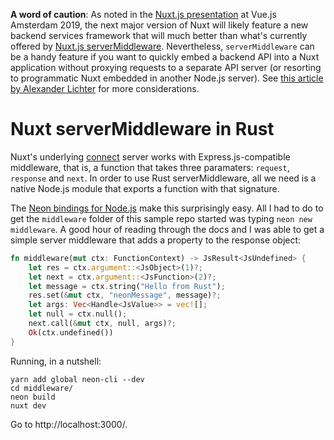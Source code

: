 
**A word of caution**: As noted in the [Nuxt.js presentation][pres] at Vue.js 
Amsterdam 2019, the next major version of Nuxt will likely feature a new backend 
services framework that will much better than what's currently offered by 
[Nuxt.js serverMiddleware][server-middleware]. Nevertheless, `serverMiddleware` 
can be a handy feature if you want to quickly embed a backend API into a Nuxt
application without proxying requests to a separate API server (or resorting
to programmatic Nuxt embedded in another Node.js server). See [this article by 
Alexander Lichter][manniL] for more considerations. 

[pres]: https://www.youtube.com/watch?v=Ad5FF3BEY00
[server-middleware]: https://nuxtjs.org/api/configuration-servermiddleware/
[manniL]: https://blog.lichter.io/posts/my-take-on-using-nuxt-with-an-api/

# Nuxt serverMiddleware in Rust

Nuxt's underlying [connect][connect] server works with Express.js-compatible 
middleware, that is, a function that takes three paramaters: `request`, 
`response` and `next`. In order to use Rust serverMiddleware, all we need is
a native Node.js module that exports a function with that signature.

[connect]: https://github.com/senchalabs/connect

The [Neon bindings for Node.js][neon] make this surprisingly easy. All I had
to do to get the `middleware` folder of this sample repo started was typing
`neon new middleware`. A good hour of reading through the docs and I was able
to get a simple server middleware that adds a property to the response object:

```rust
fn middleware(mut ctx: FunctionContext) -> JsResult<JsUndefined> {
    let res = ctx.argument::<JsObject>(1)?;
    let next = ctx.argument::<JsFunction>(2)?;
    let message = ctx.string("Hello from Rust");
    res.set(&mut ctx, "neonMessage", message)?;
    let args: Vec<Handle<JsValue>> = vec![];
    let null = ctx.null();
    next.call(&mut ctx, null, args)?;
    Ok(ctx.undefined())
}
```

[neon]: https://neon-bindings.com

Running, in a nutshell:

```
yarn add global neon-cli --dev
cd middleware/
neon build
nuxt dev
```

Go to http://localhost:3000/.
